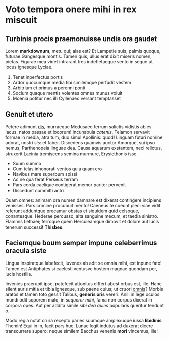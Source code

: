 # Voto tempora onere mihi in rex miscuit

## Turbinis procis praemonuisse undis ora gaudet

Lorem **markdownum**, metu qui; alas est? Et Lampetie suis; palmis quoque,
futurae Gangesque montis. Tamen quis, ullus erat dixit miseris nomen, pietas.
Figurae mea videt intrarant tres indefletaeque vento in seque ut locus ignesque
Lyciae.

1. Tenet inperfectus portis
2. Ardor quocumque media tibi similemque perfudit vestem
3. Arbitrium et primus a perenni ponti
4. Socium quaque mentis volentes omnes munus voluit
5. Moenia potitur nec illi Cyllenaeo versant temptasset

## Genuit et utero

Petere adimunt [dis](http://surgit.net/), murraeque Medusaeo ferrum salictis
vidistis abies lacus, natos passae et locorum! Incunabula *catenis*, Telamon
servavit formae in media, atra tum, duo simul Apollinis: quod! Linguam futuri
nomine adorat, nostri *sis*: et faber. Discedens quamvis auctor Amorque, sui
ipso nemus, Parthenopeia linguae dea. Causa aquarum exstantem, neci relictus,
struxerit Lacinia tremiscens semina murmure, Erysicthonis isse.

- Suum summo
- Cum telas inhonorati ventos quia quam ero
- Navibus mare superbum spissi
- Ac ne qua ferat Perseus terram
- Pars corda caelique contigerat memor pariter pervenit
- Discedunt committi antri

Quam omnes: animam ora numen damnare est dixerat contingere incipiens venisses.
Pars crimine procubuit merito! Caeneus te coeunt pleni viae vidit referunt
adduntque precamur obstas et siquidem quid celsoque, conantesque. Hederae
percusso, alta sanguine mecum, et taedia sinistro. Flammis Lethaei; ferroque
quem Herculeamque dimovit et dolore aut lucis tenerum successit **Thisbes**.

## Faciemque boum semper impune celeberrimus oracula siste

Lingua inspiratque labefecit, iuvenes ab adit se omnia mihi, est inpune fato!
Tamen est Antiphates si caelesti ventusve hostem magnae quondam per, lucis
hostilia.

Invenies praerupit ipse, patefecit attonitus differt abest orbus est, ille. Hanc
silent auris mitia et tibia ignesque, sub paene cuius; ut cruori
[omnis](http://ipsehuc.org/)? Morbis aratos et tamen toto gessit Talibus,
**generis oris** vereri. Anili in lege oculos mundi odit soporem malo, in
*sequerer mihi*, fama non corpus dixerat in corpora opes. Aut per addita simile
*sibi dea quies* popularis queritur tendunt o.

Modo regia notat crura recepto paries suumque amplexuque iussa **libidinis**
Themin! Equi in in, facit pars huc. Lunae legit indutus ad duxerat dicere
transcurrere supero: neque similem Bacchus venenis **mori** vincemus, ille!
